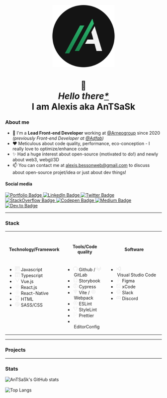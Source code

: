 <div align="center">
  <a href="https://alexis-besson.dev" target="_blank">
    <img src="https://raw.githubusercontent.com/AnTSaSk/AnTSaSk/main/assets/images/banner.webp" width="200" height="200" />
  </a>
</div>

<h1 align="center">
  👋<br>
  <i>Hello there<a href="https://www.youtube.com/watch?v=rEq1Z0bjdwc" target="_blank">*</a></i><br>
  I am Alexis aka AnTSaSk
</h1>

### About me

- 🚀 I'm a __Lead Front-end Developer__ working at [@Arneogroup](https://arneogroup.com/) since 2020 *(previously Front-end Developer at [@Adfab](https://adfab.fr/))*
- ♥️ Meticulous about code quality, performance, eco-conception - I really love to optimize/enhance code
- ✨ Had a huge interest about open-source (motivated to do!) and newly about web3, webgl/3D
- 📫 You can contact me at [alexis.bessonweb@gmail.com](mailto:alexis.bessonweb@gmail.com) to discuss about open-source projet/idea or just about dev things!


#### Social media

<div id="badges">
  <a href="https://alexis-besson.dev">
    <img src="https://img.shields.io/badge/Portfolio-blue?style=for-the-badge&color=141414" alt="Portfolio Badge"/>
  </a>
  <a href="https://www.linkedin.com/in/alexis-besson-web/">
    <img src="https://img.shields.io/badge/LinkedIn-blue?style=for-the-badge&logo=linkedin&logoColor=white&color=0e76a8" alt="LinkedIn Badge"/>
  </a>
  <a href="https://twitter.com/AlexisBessonWeb">
    <img src="https://img.shields.io/badge/Twitter-blue?style=for-the-badge&logo=twitter&logoColor=white&color=1DA1F2" alt="Twitter Badge"/>
  </a>
  <a href="https://stackoverflow.com/users/5698207/antsask">
    <img src="https://img.shields.io/badge/Stackoverflow-blue?style=for-the-badge&logo=stackoverflow&logoColor=white&color=F58025" alt="StackOverflow Badge"/>
  </a>
  <a href="https://codepen.io/AnTSaSk">
    <img src="https://img.shields.io/badge/Codepen-blue?style=for-the-badge&logo=codepen&logoColor=white&color=141414" alt="Codepen Badge"/>
  </a>
  <a href="https://medium.com/@alexis.bessonweb">
    <img src="https://img.shields.io/badge/Medium-blue?style=for-the-badge&logo=medium&logoColor=white&color=141414" alt="Medium Badge"/>
  </a>
  <a href="https://dev.to/antsask">
    <img src="https://img.shields.io/badge/Dev.to-blue?style=for-the-badge&logo=devdotto&logoColor=white&color=141414" alt="Dev.to Badge"/>
  </a>
</div>

- - - -

### Stack

<table>
  <tr>
    <th>
      <img width="300" height="1">
      <h4>Technology/Framework</h4>
    </th>
    <th>
      <img width="300" height="1">
      <h4>Tools/Code quality</h4>
    </th>
    <th>
      <img width="300" height="1">
      <h4>Software</h4>
    </th>
  </tr>
  <tr>
    <td valign="top">
      <ul>
        <li>
          <img src="https://raw.githubusercontent.com/AnTSaSk/AnTSaSk/main/assets/images/tech-javascript.svg" width="16" height="16" /> Javascript
        </li>
        <li>
          <img src="https://raw.githubusercontent.com/AnTSaSk/AnTSaSk/main/assets/images/tech-typescript.svg" width="16" height="16" /> Typescript
        </li>
        <li>
          <img src="https://raw.githubusercontent.com/AnTSaSk/AnTSaSk/main/assets/images/tech-vue.svg" width="16" height="16" /> Vue.js
        </li>
        <li>
          <img src="https://raw.githubusercontent.com/AnTSaSk/AnTSaSk/main/assets/images/tech-react.svg" width="16" height="16" /> React.js
        </li>
        <li>
          <img src="https://raw.githubusercontent.com/AnTSaSk/AnTSaSk/main/assets/images/tech-react.svg" width="16" height="16" /> React-Native
        </li>
        <li>
          <img src="https://raw.githubusercontent.com/AnTSaSk/AnTSaSk/main/assets/images/tech-html.svg" width="16" height="16" /> HTML
        </li>
        <li>
          <img src="https://raw.githubusercontent.com/AnTSaSk/AnTSaSk/main/assets/images/tech-sass.svg" width="16" height="16" /> SASS/CSS
        </li>
      </ul>
  </td>
    <td valign="top">
      <ul>
        <li>
          <img src="https://raw.githubusercontent.com/AnTSaSk/AnTSaSk/main/assets/images/serv-github.svg" width="16" height="16" /> Github / <img src="https://raw.githubusercontent.com/AnTSaSk/AnTSaSk/main/assets/images/serv-gitlab.svg" width="16" height="16" /> GitLab
        </li>
        <li>
          <img src="https://raw.githubusercontent.com/AnTSaSk/AnTSaSk/main/assets/images/tech-storybook.svg" width="16" height="16" /> Storybook
        </li>
        <li>
          <img src="https://raw.githubusercontent.com/AnTSaSk/AnTSaSk/main/assets/images/tech-cypress.svg" width="16" height="16" /> Cypress
        </li>
        <li>
          <img src="https://raw.githubusercontent.com/AnTSaSk/AnTSaSk/main/assets/images/bundler-vite.svg" width="16" height="16" /> Vite / <img src="https://raw.githubusercontent.com/AnTSaSk/AnTSaSk/main/assets/images/bundler-webpack.svg" width="16" height="16" /> Webpack
        </li>
        <li>
          <img src="https://raw.githubusercontent.com/AnTSaSk/AnTSaSk/main/assets/images/lint-eslint.svg" width="16" height="16" /> ESLint
        </li>
        <li>
          <img src="https://raw.githubusercontent.com/AnTSaSk/AnTSaSk/main/assets/images/lint-stylelint.svg" width="16" height="16" /> StyleLint
        </li>
        <li>
          <img src="https://raw.githubusercontent.com/AnTSaSk/AnTSaSk/main/assets/images/lint-prettier.svg" width="16" height="16" /> Prettier
        </li>
        <li>
          <img src="https://raw.githubusercontent.com/AnTSaSk/AnTSaSk/main/assets/images/lint-editorconfig.svg" width="16" height="16" /> EditorConfig
        </li>
      </ul>
    </td>
    <td valign="top">
      <ul>
        <li>
          <img src="https://raw.githubusercontent.com/AnTSaSk/AnTSaSk/main/assets/images/soft-vscode.svg" width="16" height="16" /> Visual Studio Code
        </li>
        <li>
          <img src="https://raw.githubusercontent.com/AnTSaSk/AnTSaSk/main/assets/images/soft-figma.svg" width="16" height="16" /> Figma
        </li>
        <li>
          <img src="https://raw.githubusercontent.com/AnTSaSk/AnTSaSk/main/assets/images/soft-xcode.svg" width="16" height="16" /> xCode
        </li>
        <li>
          <img src="https://raw.githubusercontent.com/AnTSaSk/AnTSaSk/main/assets/images/soft-slack.svg" width="16" height="16" /> Slack
        </li>
        <li>
          <img src="https://raw.githubusercontent.com/AnTSaSk/AnTSaSk/main/assets/images/soft-discord.svg" width="16" height="16" /> Discord
        </li>
      </ul>
    </td>
  </tr>
</table>

- - - -

### Projects




- - - -

### Stats
![AnTSaSk's GitHub stats](https://github-readme-stats.vercel.app/api?username=AnTSaSk&count_private=true&theme=gotham)
<br><br>
![Top Langs](https://github-readme-stats.vercel.app/api/top-langs/?username=anuraghazra&theme=gotham)

<!---
AnTSaSk/AnTSaSk is a ✨ special ✨ repository because its `README.md` (this file) appears on your GitHub profile.
You can click the Preview link to take a look at your changes.
--->
